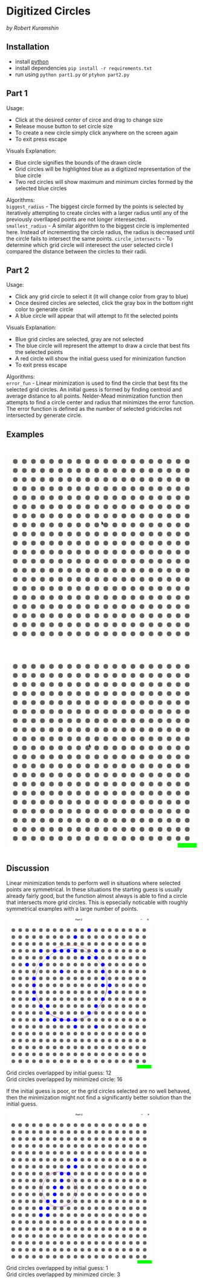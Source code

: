 # Digitized Circles #
*by Robert Kuramshin*

## Installation ##
- install [python](https://www.python.org/download/releases/)
- install dependencies `pip install -r requirements.txt`
- run using `python part1.py` or `ptyhon part2.py`


## Part 1 ##
Usage:
- Click at the desired center of circe and drag to change size
- Release mouse button to set circle size
- To create a new circle simply click anywhere on the screen again
- To exit press escape

Visuals Explanation:
- Blue circle signifies the bounds of the drawn circle
- Grid circles will be highlighted blue as a digitized representation of the blue circle
- Two red circles will show maximum and minimum circles formed by the selected blue circles

Algorithms:  
`biggest_radius` - The biggest circle formed by the points is selected by iteratively attempting to create circles with a larger radius until any of the previously overllaped points are not longer interesected.   
`smallest_radius` - A similar algorithm to the biggest circle is implemented here. Instead of incrementing the circle radius, the radius is decreased until the circle fails to intersect the same points.
`circle_intersects` - To determine which grid circle will interesect the user selected circle I compared the distance between the circles to their radii.

## Part 2 ##
Usage:
- Click any grid circle to select it (it will change color from gray to blue)
- Once desired circles are selected, click the gray box in the bottom right color to generate circle
- A blue circle will appear that will attempt to fit the selected points

Visuals Explanation:
- Blue grid circles are selected, gray are not selected
- The blue circle will represent the attempt to draw a circle that best fits the selected points
- A red circle will show the initial guess used for minimization function
- To exit press escape

Algorithms:  
`error_fun` - Linear minimization is used to find the circle that best fits the selected grid circles. An initial guess is formed by finding centroid and average distance to all points. Nelder-Mead minimization function then attempts to find a circle center and radius that minimizes the error function. The error function is defined as the number of selected gridcircles not intersected by generate circle.  

## Examples ##
# #
![Part1 GIF](images/part1.gif)
# #
![Part2 GIF](images/part2.gif)
# #

## Discussion ##
Linear minimization tends to perform well in situations where selected points are symmetrical. In these situations the starting guess is usually already fairly good, but the function almost always is able to find a circle that intersects more grid circles. This is epsecially noticable with roughly symmetrical examples with a large number of points.
  
![Part2 Picture 1](images/part2_1.png)  
Grid circles overlapped by initial guess: 12  
Grid circles overlapped by minimized circle: 16  

If the initial guess is poor, or the grid circles selected are no well behaved, then the minimization might not find a significantly better solution than the initial guess.  

![Part2 Picture 2](images/part2_2.png)  
Grid circles overlapped by initial guess: 1  
Grid circles overlapped by minimized circle: 3